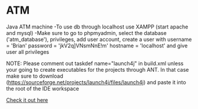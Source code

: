# ATM
 Java ATM machine
-To use db through localhost use XAMPP (start apache and mysql)
-Make sure to go to phpmyadmin, select the database ('atm_database'), privileges, add user account, create a user with username = 'Brian' password = 'jkV2q]VNsmNnE!m' hostname = 'localhost' and give user all privileges

NOTE: Please comment out taskdef name="launch4j" in build.xml unless your going to create executables for the projects through ANT. In that case make sure to download (https://sourceforge.net/projects/launch4j/files/launch4j) and paste it into the root of the IDE workspace

[Check it out here](https://brianperel.github.io/project1.html)
